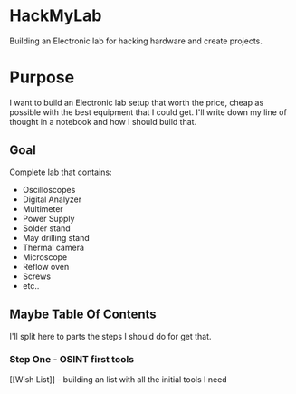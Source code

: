 # HackMyLab
Building an Electronic lab for hacking hardware and create projects.

# Purpose

I want to build an Electronic lab setup that worth the price, cheap as possible with the best equipment that I could get.
I'll write down my line of thought in a notebook and how I should build that. 

## Goal
Complete lab that contains:
* Oscilloscopes
* Digital Analyzer
* Multimeter 
* Power Supply
* Solder stand
* May drilling stand
* Thermal camera 
* Microscope
* Reflow oven
* Screws
* etc..

## Maybe Table Of Contents

I'll split here to parts the steps I should do for get that.

### Step One - OSINT first tools
[[Wish List]] - building an list with all the initial tools I need

